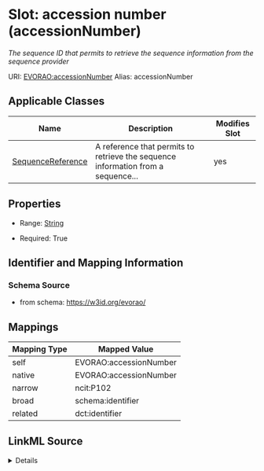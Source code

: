

# Slot: accession number (accessionNumber) 


_The sequence ID that permits to retrieve the sequence information from the sequence provider_





URI: [EVORAO:accessionNumber](https://w3id.org/evorao/accessionNumber)
Alias: accessionNumber

<!-- no inheritance hierarchy -->





## Applicable Classes

| Name | Description | Modifies Slot |
| --- | --- | --- |
| [SequenceReference](SequenceReference.md) | A reference that permits to retrieve the sequence information from a sequence... |  yes  |







## Properties

* Range: [String](String.md)

* Required: True





## Identifier and Mapping Information







### Schema Source


* from schema: https://w3id.org/evorao/




## Mappings

| Mapping Type | Mapped Value |
| ---  | ---  |
| self | EVORAO:accessionNumber |
| native | EVORAO:accessionNumber |
| narrow | ncit:P102 |
| broad | schema:identifier |
| related | dct:identifier |




## LinkML Source

<details>
```yaml
name: accessionNumber
description: The sequence ID that permits to retrieve the sequence information from
  the sequence provider
title: accession number
from_schema: https://w3id.org/evorao/
related_mappings:
- dct:identifier
narrow_mappings:
- ncit:P102
broad_mappings:
- schema:identifier
rank: 1000
alias: accessionNumber
domain_of:
- SequenceReference
range: string
required: true
multivalued: false

```
</details>